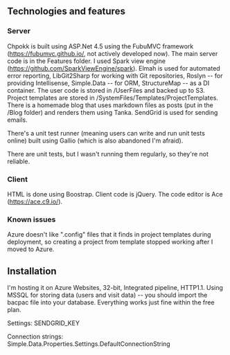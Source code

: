 ## Technologies and features

### Server
Chpokk is built using ASP.Net 4.5 using the FubuMVC framework (https://fubumvc.github.io/, not actively developed now). The main server code is in the Features folder. I used Spark view engine (https://github.com/SparkViewEngine/spark). Elmah is used for automated error reporting, LibGit2Sharp for working with Git repositories, Roslyn -- for providing Intellisense, Simple.Data -- for ORM, StructureMap -- as a DI container. The user code is stored in /UserFiles and backed up to S3. Project templates are stored in /SystemFiles/Templates/ProjectTemplates. There is a homemade blog that uses markdown files as posts (put in the /Blog folder) and renders them using Tanka. SendGrid is used for sending emails.

There's a unit test runner (meaning users can write and run unit tests online) built using Gallio (which is also abandoned I'm afraid).

There are unit tests, but I wasn't running them regularly, so they're not reliable.


### Client
HTML is done using Boostrap. Client code is jQuery. The code editor is Ace (https://ace.c9.io/).


### Known issues
Azure doesn't like ".config" files that it finds in project templates during deployment, so creating a project from template stopped working after I moved to Azure.

## Installation
I'm hosting it on Azure Websites, 32-bit, Integrated pipeline, HTTP1.1. Using MSSQL for storing data (users and visit data) -- you should import the bacpac file into your database. Everything works just fine within the free plan.

Settings: 
SENDGRID_KEY

Connection strings: 
Simple.Data.Properties.Settings.DefaultConnectionString

